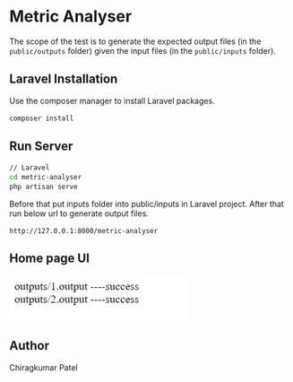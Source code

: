 # Metric Analyser

The scope of the test is to generate the expected output files (in the `public/outputs` folder) given the input files (in the `public/inputs` folder).

## Laravel Installation

Use the composer manager to install Laravel packages.

```bash
composer install
```


## Run Server
```bash
// Laravel
cd metric-analyser
php artisan serve

```
Before that put inputs folder into public/inputs in Laravel project.
After that run below url to generate output files.
```
http://127.0.0.1:8000/metric-analyser
```
## Home page UI
![img.png](img.png)

## Author
Chiragkumar Patel

